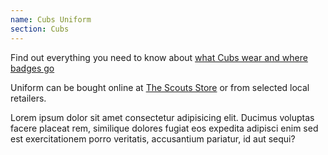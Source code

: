 ```yaml
---
name: Cubs Uniform
section: Cubs
---
```

Find out everything you need to know about [what Cubs wear and where badges go](https://www.scouts.org.uk/cubs/cubs-uniform-and-badge-placement/)

Uniform can be bought online at [The Scouts Store](https://shop.scouts.org.uk) or from selected local retailers.

Lorem ipsum dolor sit amet consectetur adipisicing elit. Ducimus voluptas facere placeat rem, similique dolores fugiat eos expedita adipisci enim sed est exercitationem porro veritatis, accusantium pariatur, id aut sequi?